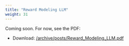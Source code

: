 ```yaml
---
title: "Reward Modeling LLM"
weight: 31
---
```


Coming soon. For now, see the PDF:

- Download: [/archive/posts/Reward_Modeling_LLM.pdf](/archive/posts/Reward_Modeling_LLM.pdf)

